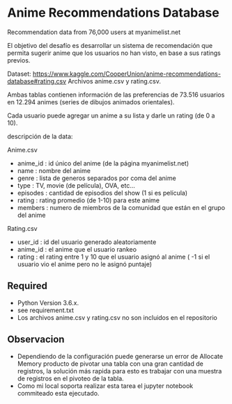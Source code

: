 # Anime Recommendations Database 
Recommendation data from 76,000 users at myanimelist.net 


El objetivo del desafío es desarrollar un sistema de recomendación que permita sugerir anime que los usuarios no han visto, en base a sus ratings previos.

Dataset:
https://www.kaggle.com/CooperUnion/anime-recommendations-database#rating.csv 
Archivos anime.csv y rating.csv. 

Ambas tablas contienen información de las preferencias de 73.516 usuarios en 12.294 animes (series de dibujos animados orientales). 

Cada usuario puede agregar un anime a su lista y darle un rating (de 0 a 10).

descripción de la data:

Anime.csv
* anime_id : id único del anime (de la página myanimelist.net)
* name : nombre del anime
* genre : lista de generos separados por coma del anime
* type : TV, movie (de película), OVA, etc...
* episodes : cantidad de episodios del show (1 si es película)
* rating : rating promedio (de 1-10) para este anime
* members : numero de miembros de la comunidad que están en el grupo del anime

Rating.csv
* user_id : id del usuario generado aleatoriamente
* anime_id : el anime que el usuario rankeo
* rating : el rating entre 1 y 10 que el usuario asignó al anime ( -1 si el usuario vio el anime pero no le asignó puntaje)

## Required

* Python Version 3.6.x.
* see requirement.txt
* Los archivos anime.csv y rating.csv no son incluidos en el repositorio

## Observacion

* Dependiendo de la configuración puede generarse un error de Allocate Memory producto de pivotar una tabla con una gran cantidad de registros, la solución más rapida para esto es trabajar con una muestra de registros en el pivoteo de la tabla. 
* Como mi local soporta realizar esta tarea el jupyter notebook commiteado esta ejecutado.
